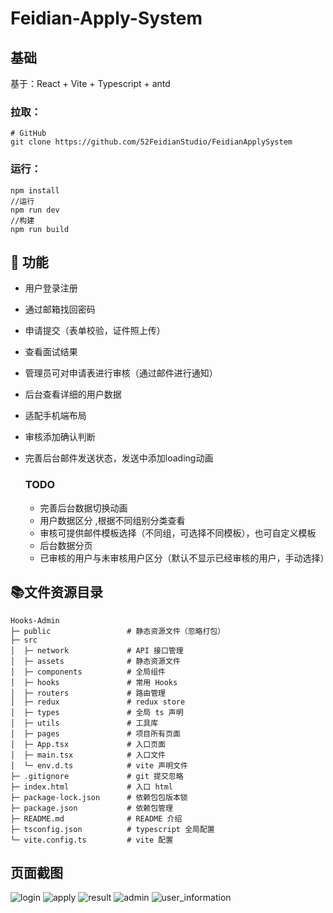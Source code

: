 # Feidian-Apply-System

## 基础

基于：React + Vite + Typescript + antd

### **拉取：**

```git
# GitHub
git clone https://github.com/52FeidianStudio/FeidianApplySystem
```

### **运行：**

```shell
npm install
//运行
npm run dev
//构建
npm run build
```

## 

##  🚀 功能

- 用户登录注册

- 通过邮箱找回密码

- 申请提交（表单校验，证件照上传）

- 查看面试结果

- 管理员可对申请表进行审核（通过邮件进行通知）

- 后台查看详细的用户数据

- 适配手机端布局

- 审核添加确认判断

- 完善后台邮件发送状态，发送中添加loading动画
  

  ### TODO
  - 完善后台数据切换动画
  - 用户数据区分 ,根据不同组别分类查看
  - 审核可提供邮件模板选择（不同组，可选择不同模板），也可自定义模板
  - 后台数据分页
  - 已审核的用户与未审核用户区分（默认不显示已经审核的用户，手动选择）

## 📚文件资源目录 

```text
Hooks-Admin
├─ public                 # 静态资源文件（忽略打包）
├─ src
│  ├─ network             # API 接口管理
│  ├─ assets              # 静态资源文件
│  ├─ components          # 全局组件
│  ├─ hooks               # 常用 Hooks
│  ├─ routers             # 路由管理
│  ├─ redux               # redux store
│  ├─ types               # 全局 ts 声明
│  ├─ utils               # 工具库
│  ├─ pages               # 项目所有页面
│  ├─ App.tsx             # 入口页面
│  ├─ main.tsx            # 入口文件
│  └─ env.d.ts            # vite 声明文件
├─ .gitignore             # git 提交忽略
├─ index.html             # 入口 html
├─ package-lock.json      # 依赖包包版本锁
├─ package.json           # 依赖包管理
├─ README.md              # README 介绍
├─ tsconfig.json          # typescript 全局配置
└─ vite.config.ts         # vite 配置
```

  ## 页面截图

![login](https://apply.ifeidian.cc/img/1.png)
![apply](https://apply.ifeidian.cc/img/2.png)
![result](https://apply.ifeidian.cc/img/3.png)
![admin](https://apply.ifeidian.cc/img/4.png)
![user_information](https://apply.ifeidian.cc/img/5.png)
